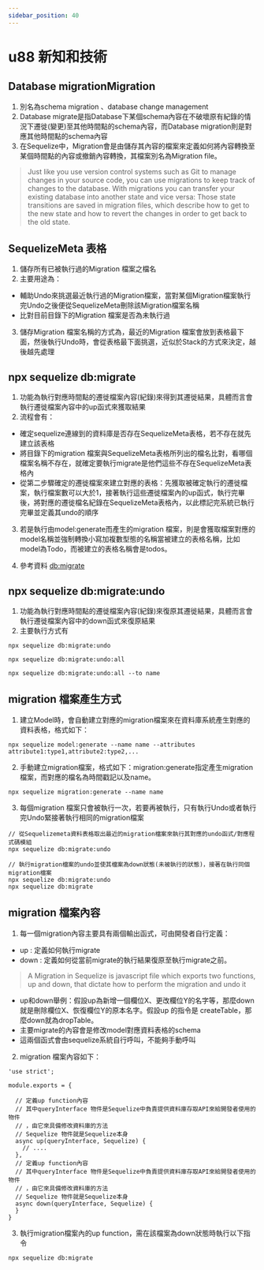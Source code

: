 ```yaml
---
sidebar_position: 40
---
```


# u88 新知和技術 


## Database migrationMigration 
1. 別名為schema migration 、database change management
2. Database migrate是指Database下某個schema內容在不破壞原有紀錄的情況下遷徙(變更)至其他時間點的schema內容，而Database migration則是對應其他時間點的schema內容
3. 在Sequelize中，Migration會是由儲存其內容的檔案來定義如何將內容轉換至某個時間點的內容或撤銷內容轉換，其檔案別名為Migration file。
> Just like you use version control systems such as Git to manage changes in your source code, you can use migrations to keep track of changes to the database. With migrations you can transfer your existing database into another state and vice versa: Those state transitions are saved in migration files, which describe how to get to the new state and how to revert the changes in order to get back to the old state.

## SequelizeMeta 表格
1. 儲存所有已被執行過的Migration 檔案之檔名
2. 主要用途為：
  - 輔助Undo來挑選最近執行過的Migration檔案，當對某個Migration檔案執行完Undo之後便從SequelizeMeta刪除該Migration檔案名稱
  - 比對目前目錄下的Migration 檔案是否為未執行過
3. 儲存Migration 檔案名稱的方式為，最近的Migration 檔案會放到表格最下面，然後執行Undo時，會從表格最下面挑選，近似於Stack的方式來決定，越後越先處理

## npx sequelize db:migrate
1. 功能為執行對應時間點的遷徙檔案內容(紀錄)來得到其遷徙結果，具體而言會執行遷徙檔案內容中的up函式來獲取結果
2. 流程會有：
  - 確定sequelize連線到的資料庫是否存在SequelizeMeta表格，若不存在就先建立該表格
  - 將目錄下的migration 檔案與SequelizeMeta表格所列出的檔名比對，看哪個檔案名稱不存在，就確定要執行migrate是他們這些不存在SequelizeMeta表格內
  - 從第二步驟確定的遷徙檔案來建立對應的表格：先獲取被確定執行的遷徙檔案，執行檔案數可以大於1，接著執行這些遷徙檔案內的up函式，執行完畢後，將對應的遷徙檔名紀錄在SequelizeMeta表格內，以此標記完系統已執行完畢並定義其undo的順序
  
3. 若是執行由model:generate而產生的migration 檔案，則是會獲取檔案對應的model名稱並強制轉換小寫加複數型態的名稱當被建立的表格名稱，比如model為Todo，而被建立的表格名稱會是todos。

4. 參考資料
[db:migrate](https://sequelize.org/master/manual/migrations.html#creating-the-first-model--and-migration-)



## npx sequelize db:migrate:undo
1. 功能為執行對應時間點的遷徙檔案內容(紀錄)來復原其遷徙結果，具體而言會執行遷徙檔案內容中的down函式來復原結果
2. 主要執行方式有
```
npx sequelize db:migrate:undo
```

```
npx sequelize db:migrate:undo:all
```


```
npx sequelize db:migrate:undo:all --to name
```

## migration 檔案產生方式
1. 建立Model時，會自動建立對應的migration檔案來在資料庫系統產生對應的資料表格，格式如下：
```
npx sequelize model:generate --name name --attributes attribute1:type1,attribute2:type2,...
```
2. 手動建立migration檔案，格式如下：migration:generate指定產生migration檔案，而對應的檔名為時間戳記以及name。
```
npx sequelize migration:generate --name name 
```
3. 每個migration 檔案只會被執行一次，若要再被執行，只有執行Undo或者執行完Undo緊接著執行相同的migration檔案
```
// 從Sequelizemeta資料表格取出最近的migration檔案來執行其對應的undo函式/對應程式碼模組
npx sequelize db:migrate:undo

// 執行migration檔案的undo並使其檔案為down狀態(未被執行的狀態)，接著在執行同個migration檔案
npx sequelize db:migrate:undo
npx sequelize db:migrate
```



## migration 檔案內容
1. 每一個migration內容主要具有兩個輸出函式，可由開發者自行定義：
  - up : 定義如何執行migrate
  - down : 定義如何從當前migrate的執行結果復原至執行migrate之前。
  > A Migration in Sequelize is javascript file which exports two functions, up and down, that dictate how to perform the migration and undo it
  - up和down舉例：假設up為新增一個欄位X、更改欄位Y的名字等，那麼down就是刪除欄位X、恢復欄位Y的原本名字。假設up 的指令是 createTable，那麼down就為dropTable。
  - 主要migrate的內容會是修改model對應資料表格的schema
  - 這兩個函式會由sequelize系統自行呼叫，不能夠手動呼叫

2. migration 檔案內容如下：
```
'use strict';

module.exports = {

  // 定義up function內容
  // 其中queryInterface 物件是Sequelize中負責提供資料庫存取API來給開發者使用的物件
  // ，由它來具備修改資料庫的方法
  // Sequelize 物件就是Sequelize本身
  async up(queryInterface, Sequelize) {
    // ....
  },
  // 定義up function內容
  // 其中queryInterface 物件是Sequelize中負責提供資料庫存取API來給開發者使用的物件
  // ，由它來具備修改資料庫的方法
  // Sequelize 物件就是Sequelize本身
  async down(queryInterface, Sequelize) {
  }
}
```
3. 執行migration檔案內的up function，需在該檔案為down狀態時執行以下指令
```
npx sequelize db:migrate
```
